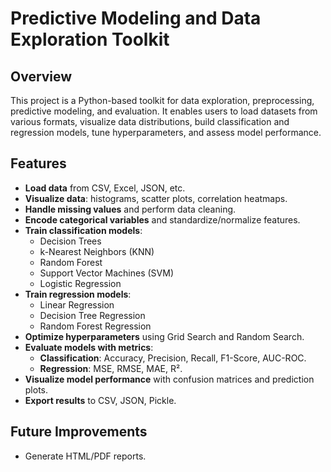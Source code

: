 # Predictive Modeling and Data Exploration Toolkit

## Overview  
This project is a Python-based toolkit for data exploration, preprocessing, predictive modeling, and evaluation. It enables users to load datasets from various formats, visualize data distributions, build classification and regression models, tune hyperparameters, and assess model performance.

## Features  
- **Load data** from CSV, Excel, JSON, etc.  
- **Visualize data**: histograms, scatter plots, correlation heatmaps.  
- **Handle missing values** and perform data cleaning.  
- **Encode categorical variables** and standardize/normalize features.  
- **Train classification models**:  
  - Decision Trees  
  - k-Nearest Neighbors (KNN)  
  - Random Forest  
  - Support Vector Machines (SVM)  
  - Logistic Regression  
- **Train regression models**:  
  - Linear Regression  
  - Decision Tree Regression  
  - Random Forest Regression  
- **Optimize hyperparameters** using Grid Search and Random Search.  
- **Evaluate models with metrics**:  
  - **Classification**: Accuracy, Precision, Recall, F1-Score, AUC-ROC.  
  - **Regression**: MSE, RMSE, MAE, R².  
- **Visualize model performance** with confusion matrices and prediction plots.  
- **Export results** to CSV, JSON, Pickle.  

## Future Improvements  
- Generate HTML/PDF reports. 
